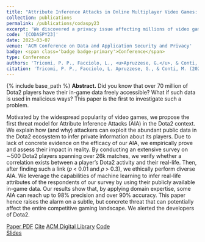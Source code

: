 ```yaml
---
title: "Attribute Inference Attacks in Online Multiplayer Video Games: a Case Study on Dota2"
collection: publications
permalink: /publications/codaspy23
excerpt: 'We discovered a privacy issue affecting millions of video gamers!'
code: '[CODASPY23]'
date: 2023-03-07
venue: 'ACM Conference on Data and Application Security and Privacy'
badge: <span class='badge badge-primary'>Conference</span>
type: Conference
authors: 'Tricomi, P. P., Facciolo, L., <u>Apruzzese, G.</u>, & Conti, M.'
citation: 'Tricomi, P. P., Facciolo, L. Apruzzese, G., & Conti, M. (2023, April). "Attribute Inference Attacks in Online Multiplayer Video Games: a Case Study on Dota2." In <i>2023 13th ACM Conference on Data and Application Security and Privacy (CODASPY)</i>. ACM.'
---
```

{% include base_path %}
<b>Abstract.</b> Did you know that over 70 million of Dota2 players have their in-game data freely accessible? What if such data is used in malicious ways? This paper is the first to investigate such a problem.

Motivated by the widespread popularity of video games, we propose the first threat model for Attribute Inference Attacks (AIA) in the Dota2 context. We explain how (and why) attackers can exploit the abundant public data in the Dota2 ecosystem to infer private information about its players. Due to lack of concrete evidence on the efficacy of our AIA, we empirically prove and assess their impact in reality. By conducting an extensive survey on ∼500 Dota2 players spanning over 26k matches, we verify whether a correlation exists between a player’s Dota2 activity and their real-life. Then, after finding such a link (𝑝 < 0.01 and 𝜌 > 0.3), we ethically perform diverse AIA. We leverage the capabilities of machine learning to infer real-life attributes of the respondents of our survey by using their publicly available in-game data. Our results show that, by applying domain expertise, some AIA can reach up to 98% precision and over 90% accuracy. This paper hence raises the alarm on a subtle, but concrete threat that can potentially affect the entire competitive gaming landscape. We alerted the developers of Dota2.


<a class="btn btn-outline-primary my-1 mr-1 btn-sm" href="{{ base_path }}/files/papers/codaspy23/codaspy23.pdf" target="_blank" rel="noopener">Paper PDF</a> 
<a class="btn btn-outline-primary my-1 mr-1 btn-sm" href="{{ base_path }}/files/papers/codaspy23/codaspy23_cite.html" target="_blank" rel="noopener">Cite</a> 
<a class="btn btn-outline-primary my-1 mr-1 btn-sm" href="https://dl.acm.org/doi/abs/10.1145/3577923.3583653" target="_blank" rel="noopener">ACM Digital Library</a> 
<a class="btn btn-outline-primary my-1 mr-1 btn-sm" href="https://github.com/hihey54/Dota2AIA" target="_blank" rel="noopener">Code</a>  
<a class="btn btn-outline-primary my-1 mr-1 btn-sm" href="{{ base_path }}/files/talks/codaspy23_aiadota2.pdf" target="_blank" rel="noopener">Slides</a>  